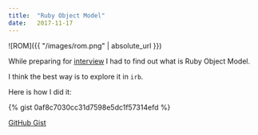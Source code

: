 ```yaml
---
title:  "Ruby Object Model"
date:   2017-11-17
---
```

![ROM]({{ "/images/rom.png" | absolute_url }})

While preparing for [interview][interview] I had to find out what is Ruby Object Model.

I think the best way is to explore it in `irb`.

Here is how I did it:

{% gist 0af8c7030cc31d7598e5dc1f57314efd %}

[GitHub Gist][Gist]

[interview]: https://rubyroidlabs.com/blog/2016/12/how-we-interview-ruby/
[Gist]: https://gist.github.com/dmlaziuk/0af8c7030cc31d7598e5dc1f57314efd
